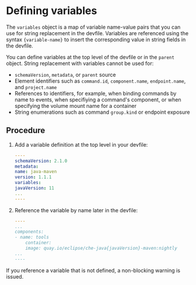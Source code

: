 # Defining variables

The `variables` object is a map of variable name-value pairs that you can use for string replacement in the devfile. Variables are referenced using the syntax `{variable-name}` to insert the corresponding value in string fields in the devfile. 

You can define variables at the top level of the devfile or in the `parent` object. String replacement with variables cannot be used for:

* `schemaVersion`, `metadata`, or `parent` source
* Element identifiers such as `command.id`, `component.name`, `endpoint.name`, and  `project.name`
* References to identifiers, for example, when binding commands by name to events, when specifiying a command's component, or when specifying the volume mount name for a container
* String enumerations such as command `group.kind` or endpoint exposure

## Procedure

1. Add a variable definition at the top level in your devfile:
    ```yaml
    ----
    schemaVersion: 2.1.0
    metadata:
    name: java-maven
    version: 1.1.1
    variables:
    javaVersion: 11
    ...  
    ----
    ```
1. Reference the variable by name later in the devfile:
    ```yaml
    ----
    ...
    components:
    - name: tools
        container:
        image: quay.io/eclipse/che-java{javaVersion}-maven:nightly
    ...
    ----   
    ```

If you reference a variable that is not defined, a non-blocking warning is issued.